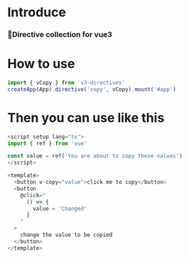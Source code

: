 # Introduce

### :tada:Directive collection for vue3

# How to use

```js
import { vCopy } from 'v3-directives'
createApp(App).directive('copy', vCopy).mount('#app')
```

# Then you can use like this

```js
<script setup lang="ts">
import { ref } from 'vue'

const value = ref('You are about to copy these values')
</script>

<template>
  <button v-copy="value">click me to copy</button>
  <button
    @click="
      () => {
        value = 'Changed'
      }
    "
  >
    change the value to be copied
  </button>
</template>
```
